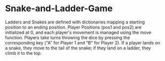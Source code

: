 # Snake-and-Ladder-Game
Ladders and Snakes are defined with dictionaries mapping a starting position to an ending position.
Player Positions (pos1 and pos2) are initialized at 0, and each player's movement is managed using the move function.
Players take turns throwing the dice by pressing the corresponding key ("A" for Player 1 and "B" for Player 2).
If a player lands on a snake, they move to the tail of the snake; if they land on a ladder, they climb it to the top.
